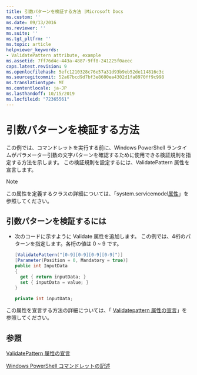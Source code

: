 ```yaml
---
title: 引数パターンを検証する方法 |Microsoft Docs
ms.custom: ''
ms.date: 09/13/2016
ms.reviewer: ''
ms.suite: ''
ms.tgt_pltfrm: ''
ms.topic: article
helpviewer_keywords:
- ValidatePattern attribute, example
ms.assetid: 7ff76d4c-443a-4887-9ff8-241225f0aeec
caps.latest.revision: 9
ms.openlocfilehash: 5efc1210328c76e57a31d93b9eb52de114816c3c
ms.sourcegitcommit: 52a67bcd9d7bf3e8600ea4302d1fa8970ff9c998
ms.translationtype: MT
ms.contentlocale: ja-JP
ms.lasthandoff: 10/15/2019
ms.locfileid: "72365561"
---
```

# <a name="how-to-validate-an-argument-pattern"></a>引数パターンを検証する方法

この例では、コマンドレットを実行する前に、Windows PowerShell ランタイムがパラメーター引数の文字パターンを確認するために使用できる検証規則を指定する方法を示します。 この検証規則を設定するには、ValidatePattern 属性を宣言します。

> [!NOTE]
> この属性を定義するクラスの詳細については、「system.servicemodel[属性](/dotnet/api/System.Management.Automation.ValidatePatternAttribute)」を参照してください。

## <a name="to-validate-an-argument-pattern"></a>引数パターンを検証するには

- 次のコードに示すように Validate 属性を追加します。 この例では、4桁のパターンを指定します。各桁の値は 0 ~ 9 です。

    ```csharp
    [ValidatePattern("[0-9][0-9][0-9][0-9]")]
    [Parameter(Position = 0, Mandatory = true)]
    public int InputData
    {
      get { return inputData; }
      set { inputData = value; }
    }

    private int inputData;
    ```

この属性を宣言する方法の詳細については、「 [Validatepattern 属性の宣言](./validatepattern-attribute-declaration.md)」を参照してください。

## <a name="see-also"></a>参照

[ValidatePattern 属性の宣言](./validatepattern-attribute-declaration.md)

[Windows PowerShell コマンドレットの記述](./writing-a-windows-powershell-cmdlet.md)
